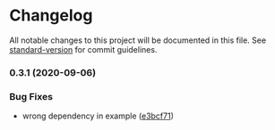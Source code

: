 # Changelog

All notable changes to this project will be documented in this file. See [standard-version](https://github.com/conventional-changelog/standard-version) for commit guidelines.

### 0.3.1 (2020-09-06)


### Bug Fixes

* wrong dependency in example ([e3bcf71](https://github.com/pgarbe/cdk-ecr-sync/commit/e3bcf71f4fa74f5d40c8a4f210fe59b91a15f3bd))
